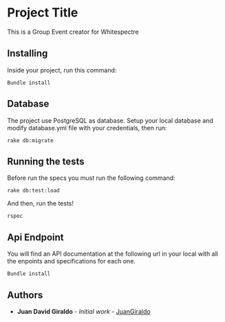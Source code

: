 # Project Title

This is a Group Event creator for Whitespectre

## Installing

Inside your project, run this command:

```
Bundle install
```
## Database

The project use PostgreSQL as database. Setup your local database and modify database.yml file with your credentials, then run:

```
rake db:migrate
```

## Running the tests

Before run the specs you must run the following command:

```
rake db:test:load
```

And then, run the tests!

```
rspec
```

## Api Endpoint

You will find an API documentation at the following url in your local with all the enpoints and specifications for each one.

```
Bundle install
```

## Authors

* **Juan David Giraldo** - *Initial work* - [JuanGiraldo](https://github.com/JuandGirald)

